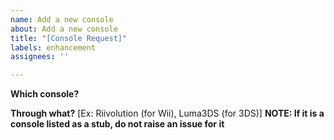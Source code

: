 ```yaml
---
name: Add a new console
about: Add a new console
title: "[Console Request]"
labels: enhancement
assignees: ''

---
```


**Which console?**

**Through what?**
[Ex: Riivolution (for Wii), Luma3DS (for 3DS)]
**NOTE: If it is a console listed as a stub, do not raise an issue for it**
